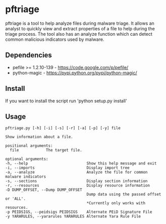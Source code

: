 # pftriage

pftriage is a tool to help analyze files during malware triage. It allows an analyst to quickly 
view and extract properties of a file to help during the triage process. The tool also has an
analyze function which can detect common malicious indicators used by malware.

Dependencies
-----

 * pefile >= 1.2.10-139 - https://code.google.com/p/pefile/ 
 * python-magic - https://pypi.python.org/pypi/python-magic/
 
 
Install 
-----

If you want to install the script run 'python setup.py install' 

Usage
-----
```
pftriage.py [-h] [-i] [-s] [-r] [-a] [-p] [-y] file

Show information about a file.  
  
positional arguments:  
  file            The target file.  
  
optional arguments:    
-h, --help                          Show this help message and exit  
-i, --imports                       Display import tree  
-a, --analyze                       Analyze the file for common malware indicators  
-s, --sections                      Display section information  
-r, --resources                     Display resource information   
-D DUMP_OFFSET, --Dump DUMP_OFFSET
                                    Dump data using the passed offset or 'ALL'.   
                                    *Currently only works with resources. 
-p PEIDSIGS, --peidsigs PEIDSIGS    Alternate PEiD Signature File 
-y YARARULES, --yararules YARARULES Alternate Yara Rule File 
 ```
 
 
  
